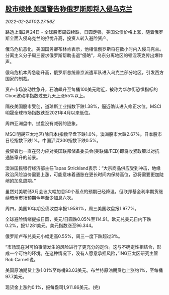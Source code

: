 <!--1645669862000-->
[股市续挫 美国警告称俄罗斯即将入侵乌克兰](https://cn.reuters.com/article/global-market-asia-stocks-ukraine-0224-idCNKBS2KT07L)
------

<div><i>2022-02-24T02:27:56Z</i></div><p>路透上海2月24日 - 全球股市周四续跌，日圆走强，美国公债价格上涨，随着俄罗斯全面入侵乌克兰的担忧升高，投资人转入避险资产。</p><p>俄乌危机恶化，美国国务卿布林肯表示，他相信俄罗斯将在数小时内入侵乌克兰。分离主义分子周三要求俄罗斯帮助击退“侵略”，乌东分离地区的顿涅茨克传出爆炸声。</p><p>俄乌危机本周急剧升高，俄罗斯总统普京派遣军队进入乌克兰部分地区，引发西方国家的制裁。</p><p>资产市场波动性急升，石油飙升至每桶100美元附近，被称为华尔街恐惧指标的Cboe波动率指数过去九天上涨55%以上。</p><p>隔夜美国股市受创，道琼斯工业指数下跌1.38%，逼近确认进入修正水位。MSCI明晟全球市场指数跌至2021年4月以来低位。</p><p>周四亚洲盘中，抛盘没有减弱的迹象。</p><p>MSCI明晟亚太地区(除日本)指数早盘下跌1.0%，澳洲股市大跌2.67%。日本股市日经指数下跌1%。中国沪深300指数下跌0.5%。</p><p>投资者也一直在努力应对美国联邦储备委员会(美联储/FED)即将收紧政策以对抗通胀窜升的前景。</p><p>澳洲国民银行经济部主任Tapas Strickland表示：“大宗商品供应受到冲击，地缘政治风险溢价需要上涨，可能意味着通胀在更长时间内保持高位，恐将需要更加陡峭的加息周期。”</p><p>虽然对美联储3月会议大幅加息50个基点的预期已经降温，但联邦基金利率期货继续暗示市场预期今年至少加息六次。</p><p>周四，美国10年期公债收益率报1.9581%，周三美国收盘报1.977%。</p><p>全球避险情绪提振日圆，美元/日圆跌0.05%至114.91。欧元兑美元日内下跌0.2%，报1.1281美元。美元指数涨至96.344。</p><p>俄罗斯卢布兑美元小幅走高0.55%，周三一度下跌超过3%。</p><p>“市场现在对可怕事情发生的风险进行了更充分的定价。这与不确定性相结合，形成一个可怕的环境。在这种情况下，没有人愿意承担风险，”ING亚太区研究主管Rob Carnell说。</p><p>美国原油期货上涨1.01%至每桶93.03美元。布兰特原油期货也上涨约1%，至每桶97.7美元。</p><p>现货金上涨约0.1%，报每盎司1,911.86美元。(完)</p>
